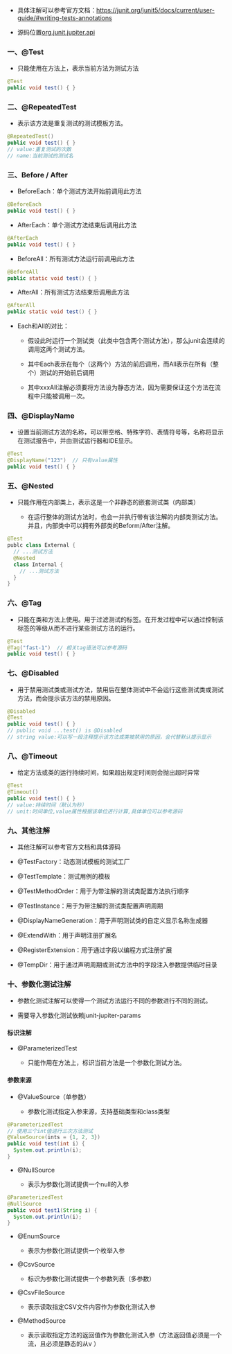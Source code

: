 - 具体注解可以参考官方文档：https://junit.org/junit5/docs/current/user-guide/#writing-tests-annotations

- 源码位置[org.junit.jupiter.api](https://junit.org/junit5/docs/current/api/org.junit.jupiter.api/org/junit/jupiter/api/package-summary.html)

### 一、@Test

- 只能使用在方法上，表示当前方法为测试方法

```java
@Test
public void test() { }
```
### 二、@RepeatedTest

- 表示该方法是重复测试的测试模板方法。

```java
@RepeatedTest()
public void test() { }
// value:重复测试的次数
// name:当前测试的测试名
```
### 三、Before / After

- BeforeEach：单个测试方法开始前调用此方法

```java
@BeforeEach
public void test() { }
```
- AfterEach：单个测试方法结束后调用此方法

```java
@AfterEach
public void test() { }
```
- BeforeAll：所有测试方法运行前调用此方法

```java
@BeforeAll
public static void test() { }
```
- AfterAll：所有测试方法结束后调用此方法

```java
@AfterAll
public static void test() { }
```
- Each和All的对比：

    - 假设此时运行一个测试类（此类中包含两个测试方法），那么junit会连续的调用这两个测试方法。

    - 其中Each表示在每个（这两个）方法的前后调用，而All表示在所有（整个）测试的开始前后调用

    - 其中xxxAll注解必须要将方法设为静态方法，因为需要保证这个方法在流程中只能被调用一次。


### 四、@DisplayName

- 设置当前测试方法的名称，可以带空格、特殊字符、表情符号等，名称将显示在测试报告中，并由测试运行器和IDE显示。

```java
@Test
@DisplayName("123")  // 只有value属性
public void test() { }
```
### 五、@Nested

- 只能作用在内部类上，表示这是一个非静态的嵌套测试类（内部类）

    - 在运行整体的测试方法时，也会一并执行带有该注解的内部类测试方法。并且，内部类中可以拥有外部类的Beform/After注解。

```java
@Test
publc class External {
  // ...测试方法
  @Nested
  class Internal {
    // ...测试方法
  }
}
```
### 六、@Tag

- 只能在类和方法上使用。用于过滤测试的标签。在开发过程中可以通过控制该标签的等级从而不进行某些测试方法的运行。

```java
@Test
@Tag("fast-1")  // 相关tag语法可以参考源码
public void test() { }
```
### 七、@Disabled

- 用于禁用测试类或测试方法，禁用后在整体测试中不会运行这些测试类或测试方法，而会提示该方法的禁用原因。

```java
@Disabled
@Test
public void test() { }
// public void ...test() is @Disabled
// string value:可以写一段注释提示该方法或类被禁用的原因，会代替默认提示显示
```
### 八、@Timeout

- 给定方法或类的运行持续时间，如果超出规定时间则会抛出超时异常

```java
@Test
@Timeout()
public void test() { }
// value:持续时间（默认为秒）
// unit:时间单位,value属性根据该单位进行计算,具体单位可以参考源码
```
### 九、其他注解

- 其他注解可以参考官方文档和具体源码

- @TestFactory：动态测试模板的测试工厂

- @TestTemplate：测试用例的模板

- @TestMethodOrder：用于为带注解的测试类配置方法执行顺序

- @TestInstance：用于为带注解的测试类配置声明周期

- @DisplayNameGeneration：用于声明测试类的自定义显示名称生成器

- @ExtendWith：用于声明注册扩展名

- @RegisterExtension：用于通过字段以编程方式注册扩展

- @TempDir：用于通过声明周期或测试方法中的字段注入参数提供临时目录


### 十、参数化测试注解

- 参数化测试注解可以使得一个测试方法运行不同的参数进行不同的测试。

- 需要导入参数化测试依赖junit-jupiter-params


#### 标识注解

- @ParameterizedTest

    - 只能作用在方法上，标识当前方法是一个参数化测试方法。


#### 参数来源

- @ValueSource（单参数）

    - 参数化测试指定入参来源，支持基础类型和class类型

```java
@ParameterizedTest
// 使用三个int值进行三次方法测试
@ValueSource(ints = {1, 2, 3})
public void test(int i) {
  System.out.println(i);
}
```
- @NullSource

    - 表示为参数化测试提供一个null的入参

```java
@ParameterizedTest
@NullSource
public void test1(String i) {
  System.out.println(i);
}
```
- @EnumSource

    - 表示为参数化测试提供一个枚举入参

- @CsvSource

    - 标识为参数化测试提供一个参数列表（多参数）

- @CsvFileSource

    - 表示读取指定CSV文件内容作为参数化测试入参

- @MethodSource

    - 表示读取指定方法的返回值作为参数化测试入参（方法返回值必须是一个流，且必须是静态的从v ）


 

 

 